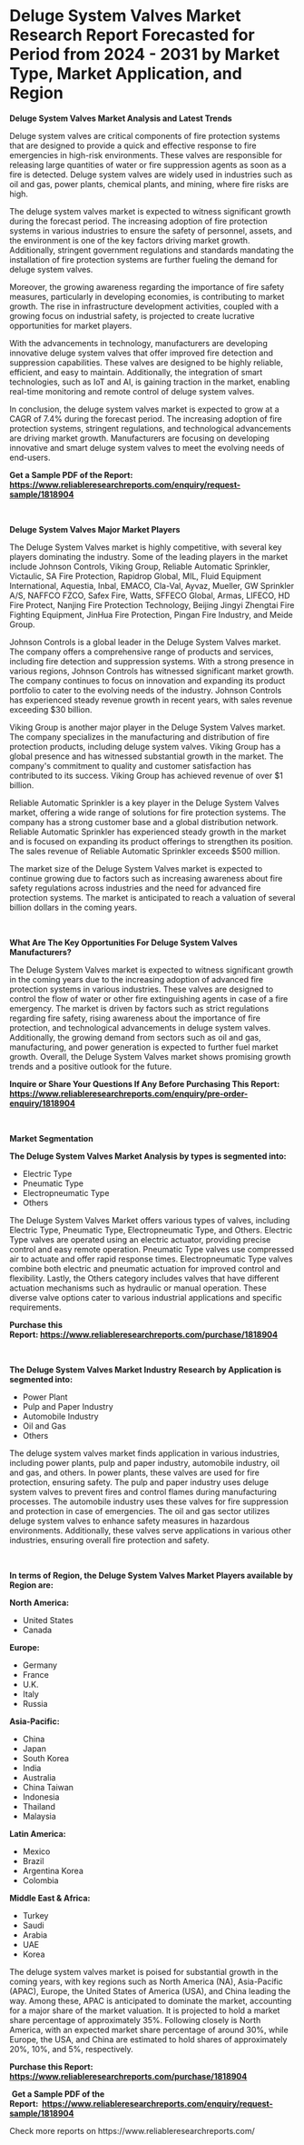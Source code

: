 <p><h1>Deluge System Valves Market Research Report Forecasted for Period from 2024 -  2031 by Market Type, Market Application, and Region</h1></p><p><strong>Deluge System Valves Market Analysis and Latest Trends</strong></p>
<p><p>Deluge system valves are critical components of fire protection systems that are designed to provide a quick and effective response to fire emergencies in high-risk environments. These valves are responsible for releasing large quantities of water or fire suppression agents as soon as a fire is detected. Deluge system valves are widely used in industries such as oil and gas, power plants, chemical plants, and mining, where fire risks are high.</p><p>The deluge system valves market is expected to witness significant growth during the forecast period. The increasing adoption of fire protection systems in various industries to ensure the safety of personnel, assets, and the environment is one of the key factors driving market growth. Additionally, stringent government regulations and standards mandating the installation of fire protection systems are further fueling the demand for deluge system valves.</p><p>Moreover, the growing awareness regarding the importance of fire safety measures, particularly in developing economies, is contributing to market growth. The rise in infrastructure development activities, coupled with a growing focus on industrial safety, is projected to create lucrative opportunities for market players.</p><p>With the advancements in technology, manufacturers are developing innovative deluge system valves that offer improved fire detection and suppression capabilities. These valves are designed to be highly reliable, efficient, and easy to maintain. Additionally, the integration of smart technologies, such as IoT and AI, is gaining traction in the market, enabling real-time monitoring and remote control of deluge system valves.</p><p>In conclusion, the deluge system valves market is expected to grow at a CAGR of 7.4% during the forecast period. The increasing adoption of fire protection systems, stringent regulations, and technological advancements are driving market growth. Manufacturers are focusing on developing innovative and smart deluge system valves to meet the evolving needs of end-users.</p></p>
<p><strong>Get a Sample PDF of the Report:&nbsp; <a href="https://www.reliableresearchreports.com/enquiry/request-sample/1818904">https://www.reliableresearchreports.com/enquiry/request-sample/1818904</a></strong></p>
<p>&nbsp;</p>
<p><strong>Deluge System Valves Major Market Players</strong></p>
<p><p>The Deluge System Valves market is highly competitive, with several key players dominating the industry. Some of the leading players in the market include Johnson Controls, Viking Group, Reliable Automatic Sprinkler, Victaulic, SA Fire Protection, Rapidrop Global, MIL, Fluid Equipment International, Aquestia, Inbal, EMACO, Cla-Val, Ayvaz, Mueller, GW Sprinkler A/S, NAFFCO FZCO, Safex Fire, Watts, SFFECO Global, Armas, LIFECO, HD Fire Protect, Nanjing Fire Protection Technology, Beijing Jingyi Zhengtai Fire Fighting Equipment, JinHua Fire Protection, Pingan Fire Industry, and Meide Group.</p><p>Johnson Controls is a global leader in the Deluge System Valves market. The company offers a comprehensive range of products and services, including fire detection and suppression systems. With a strong presence in various regions, Johnson Controls has witnessed significant market growth. The company continues to focus on innovation and expanding its product portfolio to cater to the evolving needs of the industry. Johnson Controls has experienced steady revenue growth in recent years, with sales revenue exceeding $30 billion.</p><p>Viking Group is another major player in the Deluge System Valves market. The company specializes in the manufacturing and distribution of fire protection products, including deluge system valves. Viking Group has a global presence and has witnessed substantial growth in the market. The company's commitment to quality and customer satisfaction has contributed to its success. Viking Group has achieved revenue of over $1 billion.</p><p>Reliable Automatic Sprinkler is a key player in the Deluge System Valves market, offering a wide range of solutions for fire protection systems. The company has a strong customer base and a global distribution network. Reliable Automatic Sprinkler has experienced steady growth in the market and is focused on expanding its product offerings to strengthen its position. The sales revenue of Reliable Automatic Sprinkler exceeds $500 million.</p><p>The market size of the Deluge System Valves market is expected to continue growing due to factors such as increasing awareness about fire safety regulations across industries and the need for advanced fire protection systems. The market is anticipated to reach a valuation of several billion dollars in the coming years.</p></p>
<p>&nbsp;</p>
<p><strong>What Are The Key Opportunities For Deluge System Valves Manufacturers?</strong></p>
<p><p>The Deluge System Valves market is expected to witness significant growth in the coming years due to the increasing adoption of advanced fire protection systems in various industries. These valves are designed to control the flow of water or other fire extinguishing agents in case of a fire emergency. The market is driven by factors such as strict regulations regarding fire safety, rising awareness about the importance of fire protection, and technological advancements in deluge system valves. Additionally, the growing demand from sectors such as oil and gas, manufacturing, and power generation is expected to further fuel market growth. Overall, the Deluge System Valves market shows promising growth trends and a positive outlook for the future.</p></p>
<p><strong>Inquire or Share Your Questions If Any Before Purchasing This Report: <a href="https://www.reliableresearchreports.com/enquiry/pre-order-enquiry/1818904">https://www.reliableresearchreports.com/enquiry/pre-order-enquiry/1818904</a></strong></p>
<p>&nbsp;</p>
<p><strong>Market Segmentation</strong></p>
<p><strong>The Deluge System Valves Market Analysis by types is segmented into:</strong></p>
<p><ul><li>Electric Type</li><li>Pneumatic Type</li><li>Electropneumatic Type</li><li>Others</li></ul></p>
<p><p>The Deluge System Valves Market offers various types of valves, including Electric Type, Pneumatic Type, Electropneumatic Type, and Others. Electric Type valves are operated using an electric actuator, providing precise control and easy remote operation. Pneumatic Type valves use compressed air to actuate and offer rapid response times. Electropneumatic Type valves combine both electric and pneumatic actuation for improved control and flexibility. Lastly, the Others category includes valves that have different actuation mechanisms such as hydraulic or manual operation. These diverse valve options cater to various industrial applications and specific requirements.</p></p>
<p><strong>Purchase this Report:&nbsp;<a href="https://www.reliableresearchreports.com/purchase/1818904">https://www.reliableresearchreports.com/purchase/1818904</a></strong></p>
<p>&nbsp;</p>
<p><strong>The Deluge System Valves Market Industry Research by Application is segmented into:</strong></p>
<p><ul><li>Power Plant</li><li>Pulp and Paper Industry</li><li>Automobile Industry</li><li>Oil and Gas</li><li>Others</li></ul></p>
<p><p>The deluge system valves market finds application in various industries, including power plants, pulp and paper industry, automobile industry, oil and gas, and others. In power plants, these valves are used for fire protection, ensuring safety. The pulp and paper industry uses deluge system valves to prevent fires and control flames during manufacturing processes. The automobile industry uses these valves for fire suppression and protection in case of emergencies. The oil and gas sector utilizes deluge system valves to enhance safety measures in hazardous environments. Additionally, these valves serve applications in various other industries, ensuring overall fire protection and safety.</p></p>
<p>&nbsp;</p>
<p><strong>In terms of Region, the Deluge System Valves Market Players available by Region are:</strong></p>
<p>
    <p> <strong> North America: </strong>
        <ul>
            <li>United States</li>
            <li>Canada</li>
        </ul>
        </p> 
    <p> <strong> Europe: </strong>
        <ul>
            <li>Germany</li>
            <li>France</li>
            <li>U.K.</li>
            <li>Italy</li>
            <li>Russia</li>
        </ul>
        </p> 
    <p> <strong> Asia-Pacific: </strong>
        <ul>
            <li>China</li>
            <li>Japan</li>
            <li>South Korea</li>
            <li>India</li>
            <li>Australia</li>
            <li>China Taiwan</li>
            <li>Indonesia</li>
            <li>Thailand</li>
            <li>Malaysia</li>
        </ul>
        </p> 
    <p> <strong> Latin America: </strong>
        <ul>
            <li>Mexico</li>
            <li>Brazil</li>
            <li>Argentina Korea</li>
            <li>Colombia</li>
        </ul>
        </p> 
    <p> <strong> Middle East & Africa: </strong>
        <ul>
            <li>Turkey</li>
            <li>Saudi</li>
            <li>Arabia</li>
            <li>UAE</li>
            <li>Korea</li>
        </ul>
    </p>
    </p>
<p><p>The deluge system valves market is poised for substantial growth in the coming years, with key regions such as North America (NA), Asia-Pacific (APAC), Europe, the United States of America (USA), and China leading the way. Among these, APAC is anticipated to dominate the market, accounting for a major share of the market valuation. It is projected to hold a market share percentage of approximately 35%. Following closely is North America, with an expected market share percentage of around 30%, while Europe, the USA, and China are estimated to hold shares of approximately 20%, 10%, and 5%, respectively.</p></p>
<p><strong>Purchase this Report: <a href="https://www.reliableresearchreports.com/purchase/1818904">https://www.reliableresearchreports.com/purchase/1818904</a></strong></p>
<p>&nbsp;<strong>Get a Sample PDF of the Report:&nbsp;&nbsp;<a href="https://www.reliableresearchreports.com/enquiry/request-sample/1818904">https://www.reliableresearchreports.com/enquiry/request-sample/1818904</a></strong></p>
<p><strong></strong></p>
<p>Check more reports on https://www.reliableresearchreports.com/</p>
